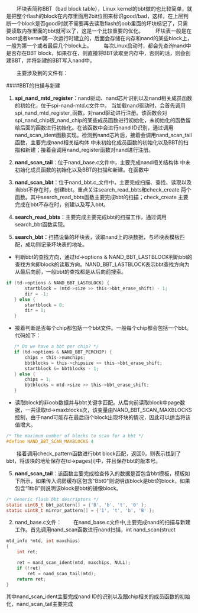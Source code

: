 &emsp;&emsp;坏块表简称BBT（bad block table），Linux kernel的bbt做的也比较简单，就是把整个flash的block在内存里面用2bit位图来标识good/bad，这样，在上层判断一个block是否good时就不需要再去读取flash的oob里面的坏块标记了，只需要读取内存里面的bbt就可以了，这是一个比较重要的优化。
&ensp;&ensp;&ensp;&ensp;坏块表一般是在boot或者kernel第一次运行时建立的，后面会存储在内存和nand的某些block上，一般为第一个或者最后几个block上。
&emsp;&emsp;每次Linux启动时，都会先查询nand中是否存在BBT block，如果存在，则直接将BBT读取至内存中，否则的话，则会创建BBT，并将新建的BBT写入nand中。

&emsp;&emsp;主要涉及到的文件有：

####BBT的扫描与新建
1. **spi_nand_mtd_register**：nand驱动、nand芯片识别以及nand相关成员函数的初始化，位于spi-nand-mtd.c文件中。
当加载nand驱动时，会首先调用spi_nand_mtd_register_函数，对nand驱动进行注册。该函数会对spi_nand_chip很_nand_chip的某些成员函数进行初始化，未初始化的函数留给后面的函数进行初始化。在该函数中会进行nand ID识别，通过调用nand_scan_ident函数实现。检测到nand芯片后，接着会调用nand_scan_tail函数，主要完成nand相关结构体 中未初始化成员函数的初始化以及BBT的扫描和新建；接着会调用nand_register函数对nand进行注册。

2. **nand_scan_tail**：位于nand_base.c文件中，主要完成nand相关结构体 中未初始化成员函数的初始化以及BBT的扫描和新建。在函数中


2. **nand_scan_bbt**：位于nand_bbt.c_文件中，主要完成扫描、查找、读取以及当bbt不存在时，创建bbt。重点关注search_read_bbts和check_create 两个函数。其中search_read_bbts函数主要完成bbt的扫描；check_create 主要完成在bbt不存在时，创建以及写入bbt。

3. **search_read_bbts**：主要完成主要完成bbt的扫描工作，通过调用search_bbt函数实现。

4. **search_bbt**：扫描设备的坏块表，读取nand上的块数据，与坏块表模板匹配，成功则记录坏块表的地址。
 - 判断bbt的查找方向，通过td->options & NAND_BBT_LASTBLOCK判断bbt的查找方向即block的读取方向。NAND_BBT_LASTBLOCK表示bbt查找方向为从最后向前，一般bbt的查找都是从后向前搜索。
 ```c
if (td->options & NAND_BBT_LASTBLOCK) {
		startblock = (mtd->size >> this->bbt_erase_shift) - 1;
		dir = -1;
	} else {
		startblock = 0;
		dir = 1;
	}
```
 - 接着判断是否每个chip都包括一个bbt文件。一般每个chip都会包括一个bbt。代码如下：
 ```c
 	/* Do we have a bbt per chip? */
	if (td->options & NAND_BBT_PERCHIP) {
		chips = this->numchips;
		bbtblocks = this->chipsize >> this->bbt_erase_shift;
		startblock &= bbtblocks - 1;
	} else {
		chips = 1;
		bbtblocks = mtd->size >> this->bbt_erase_shift;
	}
 ```
 - 读取block的非oob数据并与bbt关键字匹配。从后向前读取block中page数据，一共读取td->maxblocks次，该变量由NAND_BBT_SCAN_MAXBLOCKS控制，由于nand可能存在最后四个block出现坏块的情况，因此可以适当将该值增大。
 ```c
 /* The maximum number of blocks to scan for a bbt */
#define NAND_BBT_SCAN_MAXBLOCKS	4
```
&emsp;&emsp;接着调用check_pattern函数进行bbt block匹配，返回0，则表示找到了bbt，将该块的地址保存在td->pages[i]中，并且保存bbt的版本号。

5. **nand_scan_tail**：该函数主要完成检查传入的数据是否包含bbt模板，模板如下所示，如果传入洞房缓存区包含"Bbt0"则说明该block是bbt的block，如果包含“1tbB”则说明该block是bbt的镜像block。
```c
/* Generic flash bbt descriptors */
static uint8_t bbt_pattern[] = {'B', 'b', 't', '0' };
static uint8_t mirror_pattern[] = {'1', 't', 'b', 'B' };
```

2. nand_base.c文件：
&emsp;&emsp;在nand_base.c文件中,主要完成nand的扫描与新建工作。首先调用nand_scan函数进行nand扫描，int nand_scan(struct 
```c
mtd_info *mtd, int maxchips)
{
	int ret;

	ret = nand_scan_ident(mtd, maxchips, NULL);
	if (!ret)
		ret = nand_scan_tail(mtd);
	return ret;
}
```
其中nand_scan_ident主要完成nand ID的识别以及跟chip相关的成员函数的初始化，nand_scan_tail主要完成